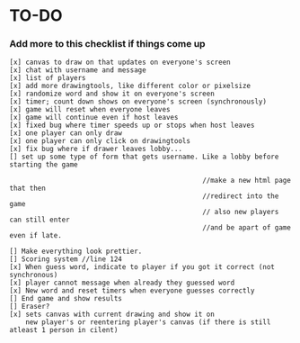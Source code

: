 # TO-DO
### Add more to this checklist if things come up
    [x] canvas to draw on that updates on everyone's screen
    [x] chat with username and message
    [x] list of players 
    [x] add more drawingtools, like different color or pixelsize
    [x] randomize word and show it on everyone's screen
    [x] timer; count down shows on everyone's screen (synchronously)
    [x] game will reset when everyone leaves
    [x] game will continue even if host leaves
    [x] fixed bug where timer speeds up or stops when host leaves
    [x] one player can only draw
    [x] one player can only click on drawingtools
    [x] fix bug where if drawer leaves lobby...
    [] set up some type of form that gets username. Like a lobby before starting the game
    
                                                    //make a new html page that then
                                                    //redirect into the game
                                                    // also new players can still enter 
                                                    //and be apart of game even if late.
        
    [] Make everything look prettier.
    [] Scoring system //line 124
    [x] When guess word, indicate to player if you got it correct (not synchronous)
    [x] player cannot message when already they guessed word
    [x] New word and reset timers when everyone guesses correctly
    [] End game and show results
    [] Eraser?
    [x] sets canvas with current drawing and show it on 
        new player's or reentering player's canvas (if there is still atleast 1 person in cilent)